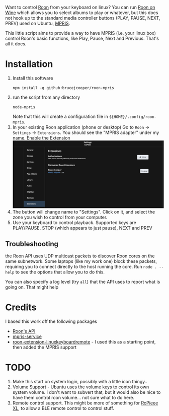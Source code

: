 Want to control [Roon](https://roonlabs.com/) from your keyboard on linux?  You can run [Roon on Wine](https://github.com/RoPieee/roon-on-wine) which allows you to select albums to play or whatever, but this does not hook up to the standard media controller buttons (PLAY, PAUSE, NEXT, PREV) used on Ubuntu, [MPRIS](https://www.freedesktop.org/wiki/Specifications/mpris-spec/).  

This little script aims to provide a way to have MPRIS (i.e. your linux box) control Roon's basic functions, like Play, Pause, Next and Previous. That's all it does.

# Installation

1. Install this software
    ```
    npm install -g github:brucejcooper/roon-mpris
    ```
1. run the script from any directory
    ```
    node-mpris
    ```
    Note that this will create a configuration file in `${HOME}/.config/roon-mpris`.
1. In your existing Roon application (phone or desktop) Go to `Roon` -> `Settings` -> `Extensions`.  You should see the "MPRIS adapter" under my name. Enable the Extension
    ![Enable](enabling.png)
1. The button will change name to "Settings".  Click on it, and select the zone you wish to control from your computer.
1. Use your keyboard to control playback.  Supported keys are PLAY/PAUSE, STOP (which appears to just pause), NEXT and PREV

## Troubleshooting
the Roon API uses UDP multicast packets to discover Roon cores on the same subnetwork.  Some laptops (like my work one) block these packets, requiring you to connect directly to the host running the core.  Run ```node . --help``` to see the options that allow you to do this.

You can also specify a log level (try `all`) that the API uses to report what is going on.  That might help

# Credits
I based this work off the following packages

* [Roon's API](https://github.com/RoonLabs/node-roon-api)
* [mpris-service](https://github.com/dbusjs/mpris-service)
* [roon-extension-linuxkeyboardremote](https://github.com/naepflin/roon-extension-linuxkeyboardremote) - I used this as a starting point, then added the MPRIS support


# TODO

1. Make this start on system login, possibly with a little icon thingy..
1. Volume Support - Ubuntu uses the volume keys to control its own system volume.  I don't want to subvert that, but it would also be nice to have them control roon volume... not sure what to do here.
1. Remote control support.  This might be more of something for [RoPieee XL](https://ropieee.org/xl/), to allow a BLE remote control to control stuff.
